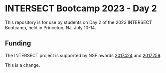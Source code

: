 # INTERSECT Bootcamp 2023 - Day 2

This repository is for use by students on Day 2 of the 2023 INTERSECT Bootcamp,
held in Princeton, NJ, July 10-14.

## Funding

The INTERSECT project is supported by NSF awards [2017424](https://www.nsf.gov/awardsearch/showAward?AWD_ID=2017424)
and [2017259](https://www.nsf.gov/awardsearch/showAward?AWD_ID=2017259).

This is a change.
